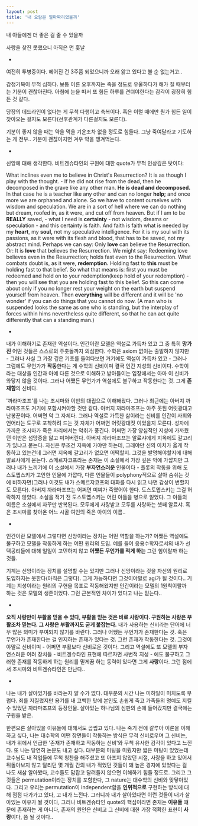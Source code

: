 ```yaml
---
layout: post
title: '내 요람은 얼마짜리였을까'
---
```


내 아들에겐 더 좋은 걸 줄 수 있을까

사랑을 찾진 못했으니 아직은 먼 훗날

-

여전히 투병중이다. 헤어진 건 3주쯤 되었으니까 오래 앓고 있다고 볼 순 없는거고.. 

감정기복이 무척 심하다. 보통 이른 오후까지는 죽을 정도로 우울하다가 해가 질 때부터는 기분이 괜찮아진다. 아침에 눈을 떠서 또 힘든 하루를 견뎌야한다는 감각이 굉장히 힘든 것 같다. 

당장의 데드라인이 없다는 게 무척 다행이고 축복이다. 혹은 이럴 때에만 뭔가 힘든 일이 찾아오는 걸지도 모른다(선후관계가 다른걸지도 모른다).

기분이 좋지 않을 때는 약을 먹을 기운조차 없을 정도로 힘들다. 그냥 죽여달라고 기도하는 게 전부.. 기분이 괜찮아지면 겨우 약을 챙겨먹는다. 

-

신앙에 대해 생각한다. 비트겐슈타인의 구원에 대한 quote가 무척 인상깊은 탓이다:

What inclines even me to believe in Christ's Resurrection? It is as though I play with the thought. - If he did not rise from the dead, then he decomposed in the grave like any other man. **He is dead and decomposed.** In that case he is a teacher like any other and can no longer **help;** and once more we are orphaned and alone. So we have to content ourselves with wisdom and speculation. We are in a sort of hell where we can do nothing but dream, roofed in, as it were, and cut off from heaven. But if I am to be **REALLY** saved, - what I need is **certainty** - not wisdom, dreams or speculation - and this certainty is faith. And faith is faith what is needed by my **heart**, my **soul,** not my speculative intelligence. For it is my soul with its passions, as it were with its flesh and blood, that has to be saved, not my abstract mind. Perhaps we can say: Only **love** can believe the Resurrection. Or: It is **love** that believes the Resurrection. We might say: Redeeming love believes even in the Resurrection; holds fast even to the Resurrection. What combats doubt is, as it were, **redemption.** Holding fast to **this** must be holding fast to that belief. So what that means is: first you must be redeemed and hold on to your redemption(keep hold of your redemption) - then you will see that you are holding fast to this belief. So this can come about only if you no longer rest your weight on the earth but suspend yourself from heaven. Then **everything** will be different and it will be 'no wonder' if you can do things that you cannot do now. (A man who is suspended looks the same as one who is standing, but the interplay of forces within hims nevertheless quite different, so that he can act quite differently that can a standing man.)

-

내가 이해하기로 존재란 역설이다. 인간이란 모델은 역설로 가득차 있고 그 중 특히 **망가진** 어떤 것들은 스스로의 주춧돌까지 의심한다. 수학은 axiom 없이는 출발하지 않지만 - 그러나 사실 그 가장 깊은 기초를 들여다보면 거기에도 역설이 가득차 있고 - 그러나 그럼에도 무언가가 **작동**한다는 게 수학의 신비이며 결국 인간 지성의 신비이다. 수학이라는 대상을 인간과 아예 다른 것으로 이해하고 받아들이는 입장에서는 아마 이 신비가 와닿지 않을 것이다. 그러나 어쩄든 무언가가 역설에도 불구하고 작동한다는 것. 그게 **존재함**의 신비다. 

'까라마조프'를 나는 조시마와 이반의 대립으로 이해해왔다. 그러나 최근에는 아버지 까라마조프도 거기에 포함시켜야할 것만 같다. 아버지 까라마조프는 아주 못된 어릿광대고 난봉꾼이다. 어쩌면 악 그 자체다. 그러나 역설로 가득찬 삶이라는 신비를 인간이 사회와 언어라는 도구로 포착하려 드는 것 자체가 어쩌면 어릿광대짓 이었을지 모른다. 성자에 가까운 조시마가 죽은 자리에서는 악취가 풍긴다. 어쩌면 가장 양심적인 지성에 가까웠던 이반은 섬망증을 앓고 미쳐버린다. 아버지 까라마조프는 알료샤에게 지옥에도 갈고리가 있냐고 묻는다. 자신은 무조건 지옥에 가야만 하는데, 그래야만 신의 이치가 옳게 작동하고 있는건데 그러면 지옥에 갈고리가 없으면 어떡할지. 그것을 발명해야할지에 대해 알료샤에게 묻는다. 스메르쟈코프라는 존재는 이 소설에서 가장 깊은 악에 가깝지만 그러나 내가 느끼기에 이 소설에서 가장 **부자연스러운** 인물이다 - 플롯의 작동을 위해 도스토옙스키가 고안한 인물에 가깝다, 다른 인물들이 polyphony적으로 살아 숨쉬는 것에 비하자면(그러나 이것도 내가 스메르쟈코프의 대화를 다시 읽고 나면 감상이 변할지도 모른다). 아버지 까라마조프는 어쩌면 미쨔가 죽였어야 한다. 도스토옙스키는 그걸 허락하지 않았다. 소설을 적기 전 도스토옙스키는 어린 아들을 병으로 잃었다. 그 아들의 이름은 소설에서 자꾸만 반복된다. 모두에게 사랑받고 모두를 사랑하는 셋째 알료샤. 혹은 조시마를 찾아온 어느 시골 여인의 죽은 아이의 이름..

-

인간이란 모델에서 그렇다면 신앙이라는 장치는 어떤 역할을 하는가? 어쨌든 역설에도 불구하고 모델을 작동하게 하는 어떤 원리의 도입. 예를 들어 응용수학자로서의 내가 선택공리들에 대해 일일이 고민하지 않고 **어쩄든 무언가를 적게 하는** 그런 힘이랄까 하는 것들. 

기계는 신앙이라는 장치를 설명할 수는 있지만 그러나 신앙이라는 것을 자신의 원리로 도입하지는 못한다(아직은 그렇다). 그게 가능하다면 그것이야말로 agi가 될 것이다.. 기계는 지성이라는 원리의 구현을 목표로 작동해왔지만 인간이라는 모델의 1원칙이랄까 하는 것은 모델의 생존이었다. 그런 근본적인 차이가 있다고 나는 믿는다..

-

**오직 사랑만이 부활을 믿을 수 있다, 부활을 믿는 것은 바로 사랑이다. 구원하는 사랑은 부활조차 믿는다. 그 사랑은 부활까지도 굳게 붙잡는다.** 내가 사용하는 신비라는 단어에 너무 많은 의미가 부여되지 않기를 바란다. 그러나 어쨌든 무언가가 존재한다는 것. 혹은 무언가가 존재한다는 걸 인지하는 존재가 있다는 것. 그런 존재가 작동한다는 것. 그것이야말로 신비이며 - 어쩌면 부활보다 신비로운 것이다. 그리고 역설에도 또 모델의 부자연스러운 여러 장치들 - 비트겐슈타인 표현에 따르자면 사변적 지성 - 에도 불구하고 그러한 존재를 작동하게 하는 원리를 믿게끔 하는 동력이 있다면 그게 **사랑**이다. 그런 점에서 조시마와 비트겐슈타인은 만난다..

-

나는 내가 살아있기를 바라는지 알 수가 없다. 대부분의 시간 나는 미하일이 미치도록 부럽다. 죄를 저질렀지만 용기를 내 고백한 탓에 본인도 손쉽게 죽고 가족들의 명예도 지킬 수 있었던 까라마조프의 등장인물. 살아있는 하나님의 심판의 손에 들어갔지만 결국에는 구원을 받은.

한편으론 살아있을 이유들에 대해서도 곱씹고 있다. 나는 죽기 전에 갈루아 이론을 이해하고 싶다, 나는 대수학의 어떤 장면들이 작동하는 방식은 무척 신비로우며 그 신비는, 내가 위에서 언급한 '존재가 존재하고 작동하는 신비'와 무척 유사한 감각이 있다고 느낀다. 또 나는 당연히 논문도 내고 싶다. 대부분의 미팅을 미뤘지만 짧은 미팅이 있었는데 교수님도 내 작업들에 무척 칭찬을 해주셨고 또 아프지 않았던 시절, 사랑을 하고 있어서 뒤돌아보지 않고 달리던 몇 개월 간의 내가 적었던 것들이 꽤 높은 경지에 있었다는 걸 나도 새삼 알아봤다, 교수들도 맘잡고 달려들지 않으면 이해하기 힘들 정도로. 그리고 그것들은 permutation이라는 장치를 포함한다, 그 nature는 대수학의 신비와 맞닿아있다. 그리고 우리는 permutation이 independent함을 **인위적으로** 구현하는 방식에 대해 점점 다가가고 있다, 고 내가 느낀다. 그러니까 내가 살아있다면 이런 것들이 내가 살아있는 이유가 될 것이다, 그러나 비트겐슈타인 quote의 핵심이라면 존재는 **이유들** 떄문에 존재하는 게 아니다, 존재의 원인은 신비고 그 신비에 대한 가장 적확한 표현이 **사랑**이다, 쯤 될 것이다..

